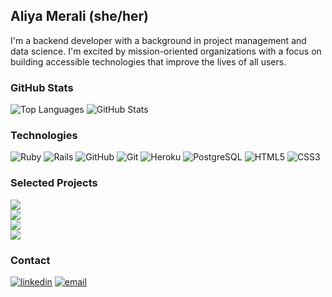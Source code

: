 ## Aliya Merali (she/her)

I'm a backend developer with a background in project management and data science. I'm excited by mission-oriented organizations with a focus on building accessible technologies that improve the lives of all users.
<!--
**aliyamerali/aliyamerali** is a ✨ _special_ ✨ repository because its `README.md` (this file) appears on your GitHub profile.
-->
### GitHub Stats

![Top Languages](https://github-readme-stats.vercel.app/api/top-langs/?username=aliyamerali&layout=compact&theme=nightowl)
![GitHub Stats](https://github-readme-stats.vercel.app/api?username=aliyamerali&show_icons=true&theme=nightowl)  

### Technologies
  ![Ruby](https://img.shields.io/badge/-Ruby-CC342D?style=plastic&logo=ruby)
  ![Rails](https://img.shields.io/badge/-Rails-CC0000?style=plastic&logo=ruby-on-rails)
  ![GitHub](https://img.shields.io/badge/-GitHub-181717?style=plastic&logo=github)
  ![Git](https://img.shields.io/badge/-Git-black?style=plastic&logo=git)
  ![Heroku](https://img.shields.io/badge/-Heroku-430098?style=plastic&logo=heroku)
  ![PostgreSQL](https://img.shields.io/badge/-PostgreSQL-ffffff?style=plastic&logo=postgresql)
  ![HTML5](https://img.shields.io/badge/-HTML5-E34F26?style=plastic&logo=html5&logoColor=white)
  ![CSS3](https://img.shields.io/badge/-CSS3-1572B6?style=plastic&logo=css3)
  
### Selected Projects
[![](https://img.shields.io/badge/-🛒%20Little%20Rails%20Market-000?style=plastic)](https://github.com/aliyamerali/little-rails-market)<br/>
[![](https://img.shields.io/badge/-🐶%20Adopt%20Dont%20Shop-000?style=plastic)](https://github.com/aliyamerali/adopt_dont_shop)<br/>
[![](https://img.shields.io/badge/-🔐%20Enigma-000?style=plastic)](https://github.com/aliyamerali/enigma)<br/>
[![](https://img.shields.io/badge/-⚓️%20Battleship-000?style=plastic)](https://github.com/aliyamerali/battleship)<br/>

### Contact
<section align="left">
  <a href="https://www.linkedin.com/in/aliyamerali/"><img alt="linkedin"  src="https://img.shields.io/badge/-LinkedIn-black.svg?style=for-the-badge&logo=linkedin&colorB=1C5D99"/></a>
  <a href="mailto:merali4@gmail.com"><img alt="email" src="https://img.shields.io/badge/-Email-f2c236.svg?style=for-the-badge&colorB=0078D4" /></a>
</section>

